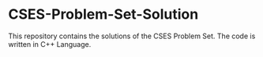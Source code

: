 # CSES-Problem-Set-Solution
This repository contains the solutions of the CSES Problem Set.
The code is written in C++ Language.
